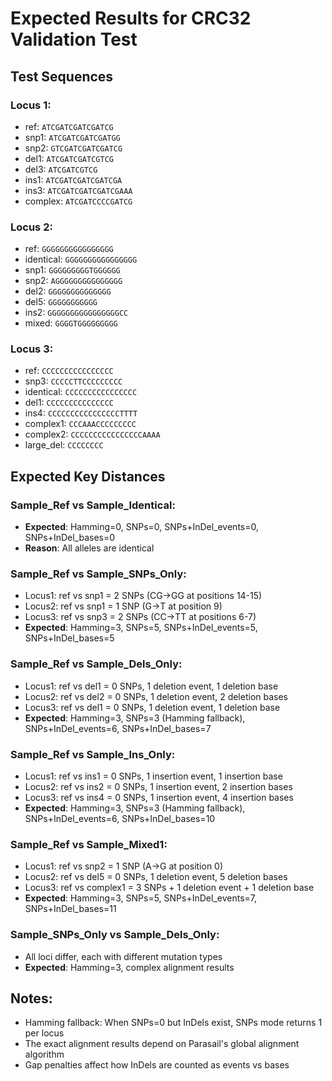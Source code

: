 # Expected Results for CRC32 Validation Test

## Test Sequences

### Locus 1:
- ref: `ATCGATCGATCGATCG`
- snp1: `ATCGATCGATCGATGG`
- snp2: `GTCGATCGATCGATCG`
- del1: `ATCGATCGATCGTCG`
- del3: `ATCGATCGTCG`
- ins1: `ATCGATCGATCGATCGA`
- ins3: `ATCGATCGATCGATCGAAA`
- complex: `ATCGATCCCCGATCG`

### Locus 2:
- ref: `GGGGGGGGGGGGGGGG`
- identical: `GGGGGGGGGGGGGGGG`
- snp1: `GGGGGGGGGTGGGGGG`
- snp2: `AGGGGGGGGGGGGGGG`
- del2: `GGGGGGGGGGGGGG`
- del5: `GGGGGGGGGGG`
- ins2: `GGGGGGGGGGGGGGGGCC`
- mixed: `GGGGTGGGGGGGGG`

### Locus 3:
- ref: `CCCCCCCCCCCCCCCC`
- snp3: `CCCCCTTCCCCCCCCC`
- identical: `CCCCCCCCCCCCCCCC`
- del1: `CCCCCCCCCCCCCCC`
- ins4: `CCCCCCCCCCCCCCCCTTTT`
- complex1: `CCCAAACCCCCCCCC`
- complex2: `CCCCCCCCCCCCCCCCAAAA`
- large_del: `CCCCCCCC`


## Expected Key Distances

### Sample_Ref vs Sample_Identical:
- **Expected**: Hamming=0, SNPs=0, SNPs+InDel_events=0, SNPs+InDel_bases=0
- **Reason**: All alleles are identical

### Sample_Ref vs Sample_SNPs_Only:
- Locus1: ref vs snp1 = 2 SNPs (CG→GG at positions 14-15)
- Locus2: ref vs snp1 = 1 SNP (G→T at position 9)
- Locus3: ref vs snp3 = 2 SNPs (CC→TT at positions 6-7)
- **Expected**: Hamming=3, SNPs=5, SNPs+InDel_events=5, SNPs+InDel_bases=5

### Sample_Ref vs Sample_Dels_Only:
- Locus1: ref vs del1 = 0 SNPs, 1 deletion event, 1 deletion base
- Locus2: ref vs del2 = 0 SNPs, 1 deletion event, 2 deletion bases
- Locus3: ref vs del1 = 0 SNPs, 1 deletion event, 1 deletion base
- **Expected**: Hamming=3, SNPs=3 (Hamming fallback), SNPs+InDel_events=6, SNPs+InDel_bases=7

### Sample_Ref vs Sample_Ins_Only:
- Locus1: ref vs ins1 = 0 SNPs, 1 insertion event, 1 insertion base
- Locus2: ref vs ins2 = 0 SNPs, 1 insertion event, 2 insertion bases
- Locus3: ref vs ins4 = 0 SNPs, 1 insertion event, 4 insertion bases
- **Expected**: Hamming=3, SNPs=3 (Hamming fallback), SNPs+InDel_events=6, SNPs+InDel_bases=10

### Sample_Ref vs Sample_Mixed1:
- Locus1: ref vs snp2 = 1 SNP (A→G at position 0)
- Locus2: ref vs del5 = 0 SNPs, 1 deletion event, 5 deletion bases
- Locus3: ref vs complex1 = 3 SNPs + 1 deletion event + 1 deletion base
- **Expected**: Hamming=3, SNPs=5, SNPs+InDel_events=7, SNPs+InDel_bases=11

### Sample_SNPs_Only vs Sample_Dels_Only:
- All loci differ, each with different mutation types
- **Expected**: Hamming=3, complex alignment results

## Notes:
- Hamming fallback: When SNPs=0 but InDels exist, SNPs mode returns 1 per locus
- The exact alignment results depend on Parasail's global alignment algorithm
- Gap penalties affect how InDels are counted as events vs bases
